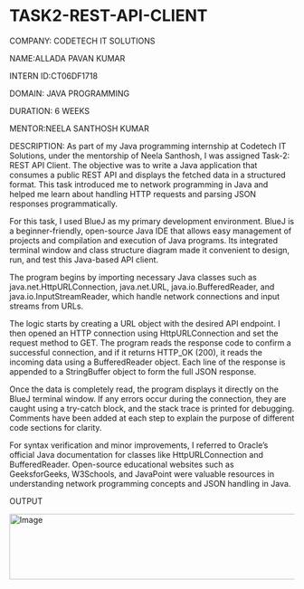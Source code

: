# TASK2-REST-API-CLIENT

COMPANY: CODETECH IT SOLUTIONS

NAME:ALLADA PAVAN KUMAR

INTERN ID:CT06DF1718

DOMAIN: JAVA PROGRAMMING

DURATION: 6 WEEKS

MENTOR:NEELA SANTHOSH KUMAR

DESCRIPTION: As part of my Java programming internship at Codetech IT Solutions, under the mentorship of Neela Santhosh, I was assigned Task-2: REST API Client. The objective was to write a Java application that consumes a public REST API and displays the fetched data in a structured format. This task introduced me to network programming in Java and helped me learn about handling HTTP requests and parsing JSON responses programmatically.

For this task, I used BlueJ as my primary development environment. BlueJ is a beginner-friendly, open-source Java IDE that allows easy management of projects and compilation and execution of Java programs. Its integrated terminal window and class structure diagram made it convenient to design, run, and test this Java-based API client.

The program begins by importing necessary Java classes such as java.net.HttpURLConnection, java.net.URL, java.io.BufferedReader, and java.io.InputStreamReader, which handle network connections and input streams from URLs.

The logic starts by creating a URL object with the desired API endpoint. I then opened an HTTP connection using HttpURLConnection and set the request method to GET. The program reads the response code to confirm a successful connection, and if it returns HTTP_OK (200), it reads the incoming data using a BufferedReader object. Each line of the response is appended to a StringBuffer object to form the full JSON response.

Once the data is completely read, the program displays it directly on the BlueJ terminal window. If any errors occur during the connection, they are caught using a try-catch block, and the stack trace is printed for debugging. Comments have been added at each step to explain the purpose of different code sections for clarity.

For syntax verification and minor improvements, I referred to Oracle’s official Java documentation for classes like HttpURLConnection and BufferedReader. Open-source educational websites such as GeeksforGeeks, W3Schools, and JavaPoint were valuable resources in understanding network programming concepts and JSON handling in Java.

OUTPUT

<img width="1015" height="116" alt="Image" src="https://github.com/user-attachments/assets/f9bb05e5-c9e0-49c9-a2ac-fb8261236b6c" />
